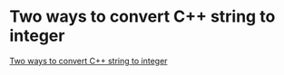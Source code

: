 # Two ways to convert C++ string to integer
[Two ways to convert C++ string to integer](https://aiwithcloud.com/2022/09/19/two_ways_to_convert_c_string_to_integer/)